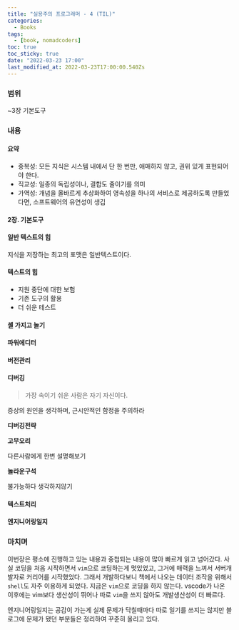 ```yaml
---
title: "실용주의 프로그래머 - 4 (TIL)"
categories:
  - Books
tags:
  - [book, nomadcoders]
toc: true
toc_sticky: true
date: "2022-03-23 17:00"
last_modified_at: 2022-03-23T17:00:00.540Zs
---
```


### 범위 

~3장 기본도구

### 내용

#### **요약**

- 중복성: 모든 지식은 시스템 내에서 단 한 번만, 애매하지 않고, 권위 있게 표현되어야 한다.
- 직교성: 일종의 독립성이나, 결합도 줄이기를 의미
- 가역성: 개념을 올바르게 추상화하여 영속성을 하나의 서비스로 제공하도록 만들었다면, 소프트웨어의 유연성이 생김

#### 2장. 기본도구

#### 일반 텍스트의 힘

지식을 저장하는 최고의 포맷은 일반텍스트이다.

#### 텍스트의 힘

* 지원 중단에 대한 보험
* 기존 도구의 활용
* 더 쉬운 테스트

#### 셸 가지고 놀기

#### 파워에디터

#### 버전관리

#### 디버깅

> 가장 속이기 쉬운 사람은 자기 자신이다.

증상의 원인을 생각하며, 근시안적인 함정을 주의하라

**디버깅전략**

**고무오리**

다른사람에게 한번 설명해보기

**놀라운구석**

불가능하다 생각하지않기

#### 텍스트처리

#### 엔지니어링일지

### 마치며

이번장은 평소에 진행하고 있는 내용과 중첩되는 내용이 많아 빠르게 읽고 넘어갔다. 사실 코딩을 처음 시작하면서 `vim`으로 코딩하는게 멋있었고, 그거에 매력을 느껴서 서버개발자로 커리어를 시작했었다. 그래서 개발하다보니 책에서 나오는 데이터 조작을 위해서 `shell`도 자주 이용하게 되었다. 지금은 `vim`으로 코딩을 하지 않는다. vscode가 나온 이후에는 vim보다 생산성이 뛰어나 따로 `vim`을 쓰지 않아도 개발생산성이 더 빠르다.

엔지니어링일지는 공감이 가는게 실제 문제가 닥칠때마다 따로 일기를 쓰지는 않지만 블로그에 문제가 됐던 부분들은 정리하여 꾸준히 올리고 있다.

